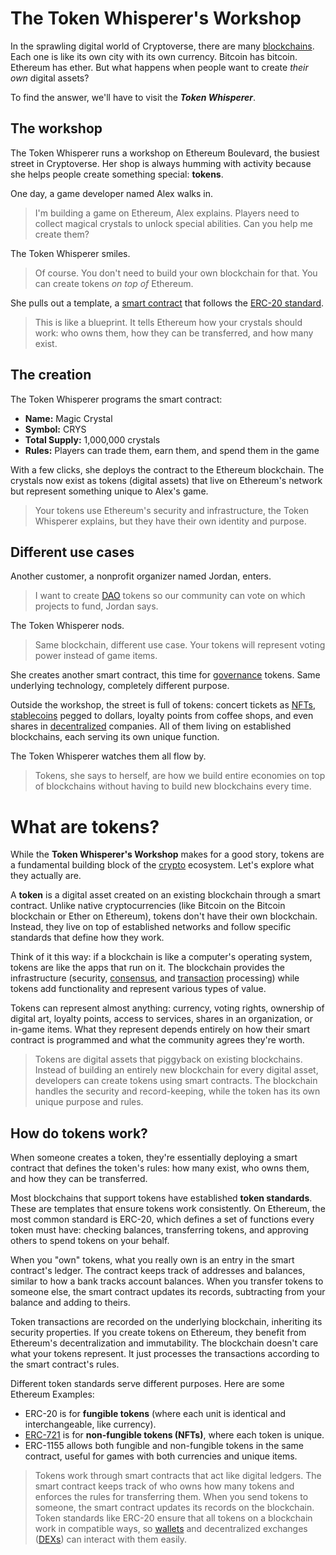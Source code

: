 

# The Token Whisperer's Workshop 

In the sprawling digital world of Cryptoverse, there are many [blockchains](https://fluentdev.vercel.app/glossary/blockchain). Each one is like its own city with its own currency. Bitcoin has bitcoin. Ethereum has ether. But what happens when people want to create *their own* digital assets?

To find the answer, we'll have to visit the ***Token Whisperer***.

## The workshop

The Token Whisperer runs a workshop on Ethereum Boulevard, the busiest street in Cryptoverse. Her shop is always humming with activity because she helps people create something special: **tokens**.

One day, a game developer named Alex walks in. 

> I'm building a game on Ethereum, Alex explains. Players need to collect magical crystals to unlock special abilities. Can you help me create them?

The Token Whisperer smiles. 

> Of course. You don't need to build your own blockchain for that. You can create tokens *on top of* Ethereum.

She pulls out a template, a [smart contract](https://fluentdev.vercel.app/glossary/smart-contract) that follows the [ERC-20 standard](https://www.cyfrin.io/glossary/erc-20?utm_source=fluentDev&utm_medium=glossary&utm_campaign=explainer&utm_content=token). 

> This is like a blueprint. It tells Ethereum how your crystals should work: who owns them, how they can be transferred, and how many exist.

## The creation

The Token Whisperer programs the smart contract:

- **Name:** Magic Crystal  
- **Symbol:** CRYS  
- **Total Supply:** 1,000,000 crystals  
- **Rules:** Players can trade them, earn them, and spend them in the game

With a few clicks, she deploys the contract to the Ethereum blockchain. The crystals now exist as tokens (digital assets) that live on Ethereum's network but represent something unique to Alex's game.

> Your tokens use Ethereum's security and infrastructure, the Token Whisperer explains, but they have their own identity and purpose.

## Different use cases

Another customer, a nonprofit organizer named Jordan, enters.

> I want to create [DAO](https://fluentdev.vercel.app/glossary/dao) tokens so our community can vote on which projects to fund, Jordan says.

The Token Whisperer nods. 

> Same blockchain, different use case. Your tokens will represent voting power instead of game items.

She creates another smart contract, this time for [governance](https://fluentdev.vercel.app/glossary/governance) tokens. Same underlying technology, completely different purpose.

Outside the workshop, the street is full of tokens: concert tickets as [NFTs](https://fluentdev.vercel.app/glossary/nft), [stablecoins](https://fluentdev.vercel.app/glossary/stablecoin) pegged to dollars, loyalty points from coffee shops, and even shares in [decentralized](https://fluentdev.vercel.app/glossary/decentralization) companies. All of them living on established blockchains, each serving its own unique function.

The Token Whisperer watches them all flow by. 

> Tokens, she says to herself, are how we build entire economies on top of blockchains without having to build new blockchains every time.

# What are tokens?

While the **Token Whisperer's Workshop** makes for a good story, tokens are a fundamental building block of the [crypto](https://fluentdev.vercel.app/glossary/cryptocurrency) ecosystem. Let's explore what they actually are.

A **token** is a digital asset created on an existing blockchain through a smart contract. Unlike native cryptocurrencies (like Bitcoin on the Bitcoin blockchain or Ether on Ethereum), tokens don't have their own blockchain. Instead, they live on top of established networks and follow specific standards that define how they work.

Think of it this way: if a blockchain is like a computer's operating system, tokens are like the apps that run on it. The blockchain provides the infrastructure (security, [consensus](https://fluentdev.vercel.app/glossary/consensus), and [transaction](https://fluentdev.vercel.app/glossary/transaction) processing) while tokens add functionality and represent various types of value.

Tokens can represent almost anything: currency, voting rights, ownership of digital art, loyalty points, access to services, shares in an organization, or in-game items. What they represent depends entirely on how their smart contract is programmed and what the community agrees they're worth.

> Tokens are digital assets that piggyback on existing blockchains. Instead of building an entirely new blockchain for every digital asset, developers can create tokens using smart contracts. The blockchain handles the security and record-keeping, while the token has its own unique purpose and rules.

## How do tokens work?

When someone creates a token, they're essentially deploying a smart contract that defines the token's rules: how many exist, who owns them, and how they can be transferred.

Most blockchains that support tokens have established **token standards**. These are templates that ensure tokens work consistently. On Ethereum, the most common standard is ERC-20, which defines a set of functions every token must have: checking balances, transferring tokens, and approving others to spend tokens on your behalf.

When you "own" tokens, what you really own is an entry in the smart contract's ledger. The contract keeps track of addresses and balances, similar to how a bank tracks account balances. When you transfer tokens to someone else, the smart contract updates its records, subtracting from your balance and adding to theirs.

Token transactions are recorded on the underlying blockchain, inheriting its security properties. If you create tokens on Ethereum, they benefit from Ethereum's decentralization and immutability. The blockchain doesn't care what your tokens represent. It just processes the transactions according to the smart contract's rules.

Different token standards serve different purposes. Here are some Ethereum Examples: 

* ERC-20 is for **fungible tokens** (where each unit is identical and interchangeable, like currency).   
* [ERC-721](https://www.cyfrin.io/glossary/erc-721?utm_source=fluentDev&utm_medium=glossary&utm_campaign=explainer&utm_content=token) is for **non-fungible tokens (NFTs)**, where each token is unique.   
* ERC-1155 allows both fungible and non-fungible tokens in the same contract, useful for games with both currencies and unique items.

> Tokens work through smart contracts that act like digital ledgers. The smart contract keeps track of who owns how many tokens and enforces the rules for transferring them. When you send tokens to someone, the smart contract updates its records on the blockchain. Token standards like ERC-20 ensure that all tokens on a blockchain work in compatible ways, so [wallets](https://fluentdev.vercel.app/glossary/wallet) and decentralized exchanges ([DEXs](https://fluentdev.vercel.app/glossary/dex)) can interact with them easily.


